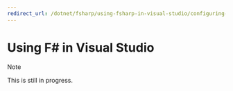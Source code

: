 ```yaml
---
redirect_url: /dotnet/fsharp/using-fsharp-in-visual-studio/configuring-projects
---
```


# Using F# in Visual Studio

> [!NOTE]
This is still in progress.